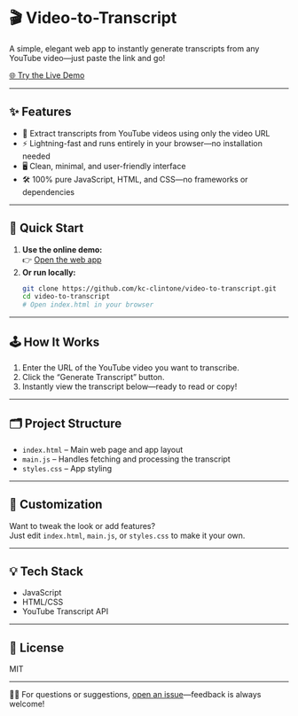 # 🎬 Video-to-Transcript

A simple, elegant web app to instantly generate transcripts from any YouTube video—just paste the link and go!

[🌐 Try the Live Demo](https://kc-clintone.github.io/video-to-transcript/)

---

## ✨ Features

- 🎥 Extract transcripts from YouTube videos using only the video URL
- ⚡ Lightning-fast and runs entirely in your browser—no installation needed
- 🖥️ Clean, minimal, and user-friendly interface
- 🛠️ 100% pure JavaScript, HTML, and CSS—no frameworks or dependencies

---

## 🚀 Quick Start

1. **Use the online demo:**  
   👉 [Open the web app](https://kc-clintone.github.io/video-to-transcript/)
2. **Or run locally:**
   ```bash
   git clone https://github.com/kc-clintone/video-to-transcript.git
   cd video-to-transcript
   # Open index.html in your browser
   ```

---

## 🕹️ How It Works

1. Enter the URL of the YouTube video you want to transcribe.
2. Click the “Generate Transcript” button.
3. Instantly view the transcript below—ready to read or copy!

---

## 🗂️ Project Structure

- `index.html` – Main web page and app layout
- `main.js` – Handles fetching and processing the transcript
- `styles.css` – App styling

---

## 🧩 Customization

Want to tweak the look or add features?  
Just edit `index.html`, `main.js`, or `styles.css` to make it your own.

---

## 💡 Tech Stack

- JavaScript
- HTML/CSS
- YouTube Transcript API

---

## 📄 License

MIT

---

🙋‍♂️ For questions or suggestions, [open an issue](https://github.com/kc-clintone/video-to-transcript/issues)—feedback is always welcome!

